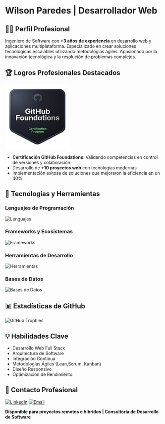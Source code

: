 # Wilson Paredes | Desarrollador Web

## 👨‍💻 Perfil Profesional

Ingeniero de Software con **+3 años de experiencia** en desarrollo web y aplicaciones multiplataforma. Especializado en crear soluciones tecnológicas escalables utilizando metodologías ágiles. Apasionado por la innovación tecnológica y la resolución de problemas complejos.

## 🏆 Logros Profesionales Destacados
[![GitHub Foundations](/github-foundations.png)](https://www.credly.com/badges/63c25712-a2dd-4e41-89e9-1876b48277f2/public_url)
- **Certificación GitHub Foundations**: Validando competencias en control de versiones y colaboración
- Desarrollo de **+10 proyectos web** con tecnologías modernas
- Implementación exitosa de soluciones que mejoraron la eficiencia en un 40%

## 🚀 Tecnologías y Herramientas

### Lenguajes de Programación 
![Lenguajes](https://skillicons.dev/icons?i=php,py,ts,js,html,css)

### Frameworks y Ecosistemas
![Frameworks](https://skillicons.dev/icons?i=react,angular,laravel,django,nextjs,tailwindcss)

### Herramientas de Desarrollo
![Herramientas](https://skillicons.dev/icons?i=docker,git,github,vscode,postman,linux)

### Bases de Datos
![Bases de Datos](https://skillicons.dev/icons?i=postgres,mysql,mongodb,firebase)

## 📊 Estadísticas de GitHub

![GitHub Trophies](https://github-profile-trophy.vercel.app/?username=WilsonParedes11&theme=darkhub&no-frame=true&no-bg=true)
## 💡 Habilidades Clave 

- Desarrollo Web Full Stack
- Arquitectura de Software
- Integración Continua 
- Metodologías Ágiles (Lean,Scrum, Kanban)
- Diseño Responsivo
- Optimización de Rendimiento 

## 🤝 Contacto Profesional

[![LinkedIn](https://img.shields.io/badge/LinkedIn-Wilson%20Paredes-0077B5?style=for-the-badge&logo=linkedin)](https://www.linkedin.com/in/wilson-paredes-541716244)
[![Email](https://img.shields.io/badge/Email-Contactar-EA4335?style=for-the-badge&logo=gmail)](mailto:wilsonparedes87@gmail.com)

**Disponible para proyectos remotos e híbridos | Consultoría de Desarrollo de Software**
